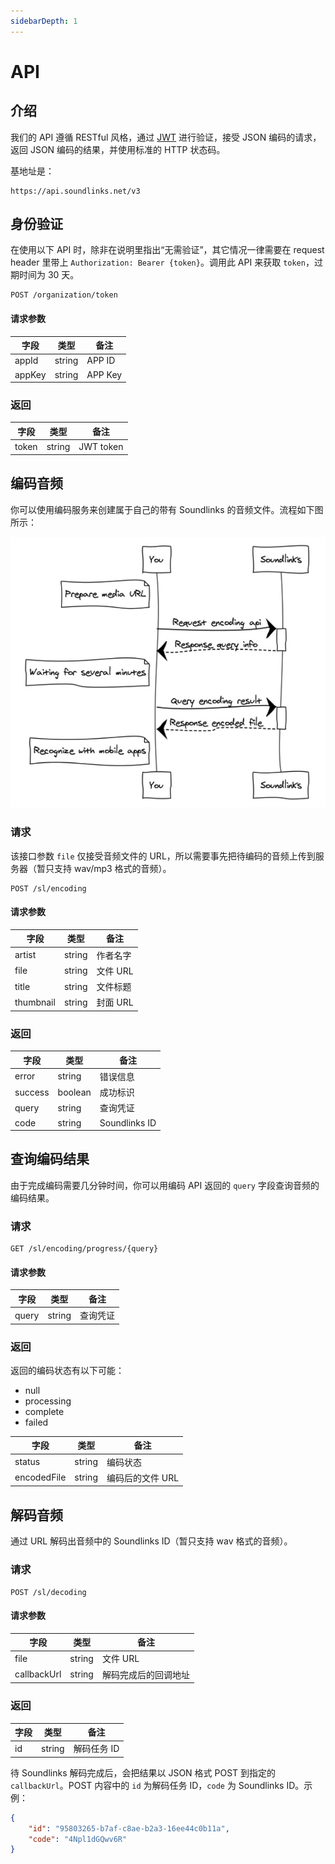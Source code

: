 ```yaml
---
sidebarDepth: 1
---
```


# API

## 介绍

我们的 API 遵循 RESTful 风格，通过 [JWT](https://jwt.io/) 进行验证，接受 JSON 编码的请求，返回 JSON 编码的结果，并使用标准的 HTTP 状态码。

基地址是：

```
https://api.soundlinks.net/v3
```

## 身份验证

在使用以下 API 时，除非在说明里指出“无需验证”，其它情况一律需要在 request header 里带上 `Authorization: Bearer {token}`。调用此 API 来获取 `token`，过期时间为 30 天。

```
POST /organization/token
```

#### 请求参数

| 字段 | 类型 | 备注 |
| ----- | ---- | ---- |
| appId | string | APP ID |
| appKey | string | APP Key |

### 返回

| 字段 | 类型 | 备注 |
| ----- | ---- | ---- |
| token | string | JWT token

## 编码音频

你可以使用编码服务来创建属于自己的带有 Soundlinks 的音频文件。流程如下图所示：

![Soundlinks Encoding Service Diagram](./sequence.jpg)

### 请求

该接口参数 `file` 仅接受音频文件的 URL，所以需要事先把待编码的音频上传到服务器（暂只支持 wav/mp3 格式的音频）。

```
POST /sl/encoding
```

#### 请求参数

| 字段 | 类型 | 备注 |
| ----- | ---- | ---- |
| artist | string | 作者名字 |
| file | string | 文件 URL |
| title | string | 文件标题 |
| thumbnail | string | 封面 URL |

### 返回

| 字段 | 类型 | 备注 |
| ----- | ---- | ---- |
| error | string | 错误信息 |
| success | boolean | 成功标识 |
| query | string | 查询凭证 |
| code | string | Soundlinks ID |

## 查询编码结果

由于完成编码需要几分钟时间，你可以用编码 API 返回的 `query` 字段查询音频的编码结果。

### 请求

```
GET /sl/encoding/progress/{query}
```

#### 请求参数

| 字段 | 类型 | 备注 |
| ----- | ---- | ---- |
| query | string | 查询凭证 |

### 返回

返回的编码状态有以下可能：

- null
- processing
- complete
- failed

| 字段 | 类型 | 备注 |
| ----- | ---- | ---- |
| status | string | 编码状态 |
| encodedFile | string | 编码后的文件 URL |

## 解码音频

通过 URL 解码出音频中的 Soundlinks ID（暂只支持 wav 格式的音频）。

### 请求

```
POST /sl/decoding
```

#### 请求参数

| 字段 | 类型 | 备注 |
| ----- | ---- | ---- |
| file | string | 文件 URL |
| callbackUrl | string | 解码完成后的回调地址 |

### 返回

| 字段 | 类型 | 备注 |
| ----- | ---- | ---- |
| id | string | 解码任务 ID |

待 Soundlinks 解码完成后，会把结果以 JSON 格式 POST 到指定的 `callbackUrl`。POST 内容中的 `id` 为解码任务 ID，`code` 为 Soundlinks ID。示例：

```json
{
    "id": "95803265-b7af-c8ae-b2a3-16ee44c0b11a",
    "code": "4Npl1dGQwv6R"
}

```
